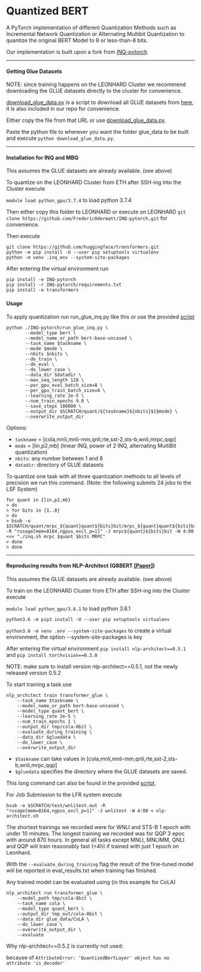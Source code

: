 # Quantized BERT
A PyTorch implementation of different Quantization Methods such as Incremental Network Quantization or Alternating Multibit Quantization to quantize the original BERT Model to 8 or less-than-8 bits.

Our implementation is built upon a fork from [INQ-pytorch](https://github.com/Mxbonn/INQ-pytorch.git)

----
#### Getting Glue Datasets

NOTE: since training happens on the LEONHARD Cluster we recommend downloading the GLUE datasets directly to the cluster for convenience.

[download_glue_data.py](download_glue_data.py) is a script to download all GLUE datasets from [here](https://github.com/nyu-mll/jiant/blob/master/scripts/download_glue_data.py), it is also included in our repo for convenience.

Either copy the file from that URL or use
[download_glue_data.py](download_glue_data.py).

Paste the python file to wherever you want the folder glue_data to be built and execute `python download_glue_data.py`.

----
#### Installation for INQ and MBQ

This assumes the GLUE datasets are already available. (see above)

To quantize on the LEONHARD Cluster from ETH after SSH-ing into the Cluster execute

`module load python_gpu/3.7.4` to load python 3.7.4

Then either copy this folder to LEONHARD or execute on LEONHARD 
`git clone https://github.com/FredericOdermatt/INQ-pytorch.git` for convenience.

Then execute
```
git clone https://github.com/huggingface/transformers.git
python -m pip install -U --user pip setuptools virtualenv
python -m venv .inq_env --system-site-packages
```

After entering the virtual environment run
   
```
pip install -e INQ-pytorch
pip install -r INQ-pytorch/requirements.txt
pip install -e transformers
```

#### Usage

To apply quantization run run_glue_inq.py like this or use the provided [script](inq.sh)
 ```
python ./INQ-pytorch/run_glue_inq.py \
        --model_type bert \
        --model_name_or_path bert-base-uncased \
        --task_name $taskname \
        --mode $mode \
        --nbits $nbits \
        --do_train \
        --do_eval \
        --do_lower_case \
        --data_dir $datadir \
        --max_seq_length 128 \
        --per_gpu_eval_batch_size=8 \
        --per_gpu_train_batch_size=8 \
        --learning_rate 2e-5 \
        --num_train_epochs 9.0 \
        --save_steps 100000 \
        --output_dir $SCRATCH/quant/${taskname}${nbits}${$mode} \
        --overwrite_output_dir
```
Options:
* `taskname` = [cola,mnli,mnli-mm,qnli,rte,sst-2,sts-b,wnli,mrpc,qqp]
* `mode` = [lin,p2,mb] (linear INQ, power of 2 INQ, alternating MultiBit quantization)
* `nbits`: any number between 1 and 8
* `datadir`: directory of GLUE datasets

To quantize one task with all three quantization methods to all levels of precision we run this command.
(Note: the following submits 24 jobs to the LSF System)

```
for quant in {lin,p2,mb} 
> do 
> for bits in {1..8} 
> do
> bsub -o $SCRATCH/quant/mrpc_${quant}quant${bits}bit/mrpc_${quant}quant${bits}bit.out -R "rusage[mem=8164,ngpus_excl_p=1]" -J mrpc${quant}${bits}bit -W 4:00 <<< "./inq.sh mrpc $quant $bits MRPC" 
> done 
> done

```

----
#### Reproducing results from NLP-Architect (Q8BERT [[Paper]](https://arxiv.org/abs/1910.06188))

This assumes the GLUE datasets are already available. (see above)

To train on the LEONHARD Cluster from ETH after SSH-ing into the Cluster execute

`module load python_gpu/3.6.1` to load python 3.6.1

`python3.6 -m pip3 install -U --user pip setuptools virtualenv`

`python3.6 -m venv .env --system-site-packages` to create a virtual environment, the option --system-site-packages is key

After entering the virtual environment `pip install nlp-architect==0.5.1` and `pip install torchvision==0.3.0`

NOTE: make sure to install version nlp-architect==0.5.1, not the newly released version 0.5.2

To start training a task use

```
nlp_architect train transformer_glue \
    --task_name $taskname \
    --model_name_or_path bert-base-uncased \
    --model_type quant_bert \
    --learning_rate 2e-5 \
    --num_train_epochs 1 \
    --output_dir tmp/cola-8bit \
    --evaluate_during_training \
    --data_dir $gluedata \
    --do_lower_case \
    --overwrite_output_dir
```
* `$taskname` can take values in [cola,mnli,mnli-mm,qnli,rte,sst-2,sts-b,wnli,mrpc,qqp]
* `$gluedata` specifies the directory where the GLUE datasets are saved.

This long command can also be found in the provided [script](nlp-architect.sh).

For Job Submission to the LFR system execute
```
bsub -o $SCRATCH/test/wnlitest.out -R "rusage[mem=8164,ngpus_excl_p=1]" -J wnlitest -W 4:00 < nlp-architect.sh
```
The shortest trainings we recorded were for WNLI and STS-B 1 epoch with under 10 minutes. The longest training we recorded was for QQP 3 epoc with around 870 hours. In general all tasks except MNLI, MNLIMM, QNLI and QQP will train reasonably fast (<4h) if trained with just 1 epoch on Leonhard.

With the `--evaluate_during_training` flag the result of the fine-tuned model will be reported in eval_results.txt when training has finished.

Any trained model can be evaluated using (in this example for CoLA)

```
nlp_architect run transformer_glue \
    --model_path tmp/cola-8bit \
    --task_name cola \
    --model_type quant_bert \
    --output_dir tmp_out/cola-8bit \
    --data_dir glue_data/CoLA \
    --do_lower_case \
    --overwrite_output_dir \
    --evaluate
```

 Why nlp-architect==0.5.2 is currently not used:
 
 because of 
 `AttributeError: 'QuantizedBertLayer' object has no attribute 'is_decoder'` 
